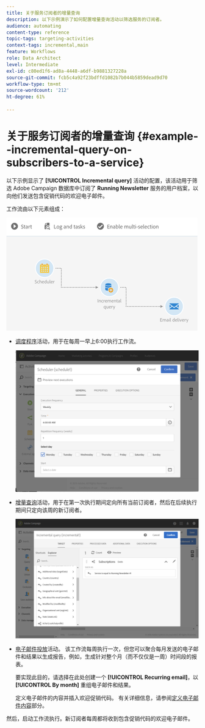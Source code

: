 ```yaml
---
title: 关于服务订阅者的增量查询
description: 以下示例演示了如何配置增量查询活动以筛选服务的订阅者。
audience: automating
content-type: reference
topic-tags: targeting-activities
context-tags: incremental,main
feature: Workflows
role: Data Architect
level: Intermediate
exl-id: c80ed1f6-ad8a-4448-a6df-b9881327228a
source-git-commit: fcb5c4a92f23bdffd1082b7b044b5859dead9d70
workflow-type: tm+mt
source-wordcount: '212'
ht-degree: 61%

---
```


# 关于服务订阅者的增量查询 {#example--incremental-query-on-subscribers-to-a-service}

以下示例显示了 **[!UICONTROL Incremental query]** 活动的配置，该活动用于筛选 Adobe Campaign 数据库中订阅了 **Running Newsletter** 服务的用户档案，以向他们发送包含促销代码的欢迎电子邮件。

工作流由以下元素组成：

![](assets/incremental_query_example1.png)

* [调度程序](../../automating/using/scheduler.md)活动，用于在每周一早上6:00执行工作流。

  ![](assets/incremental_query_example2.png)

* [增量查询](../../automating/using/incremental-query.md)活动，用于在第一次执行期间定向所有当前订阅者，然后在后续执行期间只定向该周的新订阅者。

  ![](assets/incremental_query_example3.png)

* [电子邮件投放](../../automating/using/email-delivery.md)活动。 该工作流每周执行一次，但您可以聚合每月发送的电子邮件和结果以生成报告，例如，生成针对整个月（而不仅仅是一周）时间段的报表。

  要实现此目的，请选择在此处创建一个 **[!UICONTROL Recurring email]**，以 **[!UICONTROL By month]** 重组电子邮件和结果。

  定义电子邮件的内容并插入欢迎促销代码。 有关详细信息，请参阅[定义电子邮件内容](../../designing/using/personalization.md)部分。

然后，启动工作流执行。新订阅者每周都将收到包含促销代码的欢迎电子邮件。
